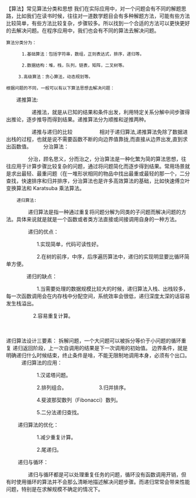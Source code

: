 【算法】常见算法分类和思想
      我们在实际应用中，对一个问题会有不同的解题思路，比如我们在读书时候，往往对一道数学题目会有多种解题方法，可能有些方法比较简单，有些方法比较复杂，步骤较多。所以找到一个合适的方法可以更快更好的去解决问题。在程序应用中，我们也会有不同的算法去解决问题。

    算法分类分为：

          1.基础算法：包括字符串，数组，正则表达式，排序，递归等。

          2.数据结构：堆，栈，队列，链表，矩阵，二叉树等。

      　 3.高级算法：贪心算法，动态规划等。

    根据问题的不同，一般可以有以下算法思想去解决问题：

　　递推算法:

　　　　　递推法，就是从已知的结果和条件出发，利用特定关系分解中间步骤得出推论，逐步推导而得到结果。递推算法分为顺推和逆推两种。

　　　　　递推与递归的比较
　　　　　相对于递归算法,递推算法免除了数据进出栈的过程，也就是说不需要函数不断的向边界值靠拢,而直接从边界出发,直到求出函数值。
　　分治算法：

　　　　  分治，顾名思义，分而治之，分治算法是一种化繁为简的算法思想，往往应用于计算步骤比较复杂的问题，通过将问题简化而逐步得到结果。常用场景就是求出最轻、最重问题（在一堆形状相同的物品中找出最重或最轻的那一个，二分查找，快速排序和归并排序，分治算法也是许多高效算法的基础，比如快速傅立叶变换算法和 Karatsuba 乘法算法。

        递归算法:

　　　　 递归算法是指一种通过重复将问题分解为同类的子问题而解决问题的方法。具体来说就是就是一个函数或者类方法直接或间接调用自身的一种方法。

　　　　 递归的优点：

　　　　　　1.实现简单，代码可读性好。

　　　　　　2.在树的前序，中序，后序遍历算法中，递归的实现明显要比循环简单方便。

　　　　递归的缺点：

　　　　　　1.当需要处理的数据规模比较大的时候，递归算法入栈、出栈较多，每一次函数调用会在内存栈中分配空间，系统效率会很低，递归深度太深的话容易发生栈溢出。

 　　　　　  2.容易重复计算。

　　　　

递归算法设计三要素：
拆解问题，一个大问题可以被拆分等价于小问题的循环重复
递归返回阶段，上一次自调用的结果是下一次调用的初始值。
边界条件，就是明确递归什么时候结束，终止条件是啥，不能无限制地调用本身，必须有个出口。
　　　递归算法的应用：

　　　　　　1.汉诺塔问题。

　　　　　　2.排列组合。
　　　　　　3.归并排序。

　　　　　　4.斐波那契数列（Fibonacci）数列。

　　　　　　5.二分法递归查找。

 

　　   递归算法的优化：

　　　　　　1.减少重复计算。

　　　　　　2.尾递归。

 　　  递归与循环：

　　　　       递归与循环都是可以处理重复任务的问题，循环没有函数调用开销，但有时使用循环的算法并不会那么清晰地描述解决问题步骤。而递归常常会带来性能问题，特别是在求解规模不确定的情况下。
